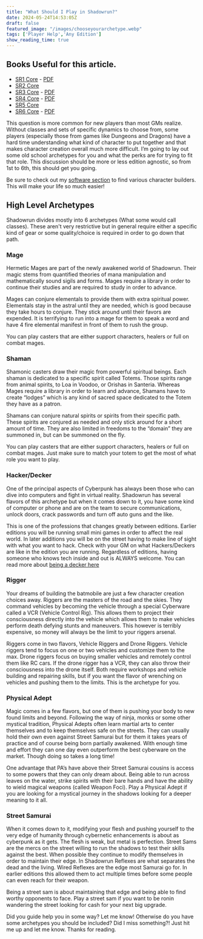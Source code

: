 ```yaml
---
title: "What Should I Play in Shadowrun?"
date: 2024-05-24T14:53:05Z
draft: false
featured_image: "/images/chooseyourarchetype.webp"
tags: ['Player Help','Any Edition']
show_reading_time: true
---
```


## Books Useful for this article. 
 - [SR1 Core](https://amzn.to/3UNQxgN) - [PDF](https://www.drivethrurpg.com/en/product/78877/shadowrun-first-edition?src=affiliate135005&affiliate_id=135005)
 - [SR2 Core](https://amzn.to/3WFuueI)
 - [SR3 Core](https://amzn.to/3WFuueI) - [PDF](https://legacy.drivethrurpg.com/product/1893/Shadowrun-Third-Edition?src=affiliate135005&affiliate_id=135005)
 - [SR4 Core](https://amzn.to/4bFaBsg) - [PDF](https://legacy.drivethrurpg.com/product/60553/Shadowrun-4th-Ed-20th-Anniversary-Core-Rulebook?src=affiliate135005&affiliate_id=135005)
 - [SR5 Core](https://amzn.to/4dOLNjK)
 - [SR6 Core](https://amzn.to/3Vbi4tM) - [PDF](https://www.drivethrurpg.com/en/product/460386/shadowrun-sixth-world-core-rulebook-city-edition-berlin?src=affiliate135005&affiliate_id=135005)


This question is more common for new players than most GMs realize. Without classes and sets of specific dynamics to choose from, some players (especially those from games like Dungeons and Dragons) have a hard time understanding what kind of character to put together and that makes character creation overall much more difficult. I’m going to lay out some old school archetypes for you and what the perks are for trying to fit that role. This discussion should be more or less edition agnostic, so from 1st to 6th, this should get you going.

Be sure to check out my [software section](/software) to find various character builders. This will make your life so much easier!

## High Level Archetypes
Shadowrun divides mostly into 6 archetypes (What some would call classes). These aren't very restrictive but in general require either a specific kind of gear or some quality/choice is required in order to go down that path.

### Mage
Hermetic Mages are part of the newly awakened world of Shadowrun. Their magic stems from quantified theories of mana manipulation and mathematically sound sigils and forms. Mages require a library in order to continue their studies and are required to study in order to advance.

Mages can conjure elementals to provide them with extra spiritual power. Elementals stay in the astral until they are needed, which is good because they take hours to conjure. They stick around until their favors are expended. It is terrifying to run into a mage for them to speak a word and have 4 fire elemental manifest in front of them to rush the group.  

You can play casters that are either support characters, healers or full on combat mages. 

### Shaman
Shamonic casters draw their magic from powerful spiritual beings. Each shaman is dedicated to a specific spirit called Totems. Those spirits range from animal spirits, to Loa in Voodoo, or Orishas in Santeria.  Whereas Mages require a library in order to learn and advance, Shamans have to create “lodges” which is any kind of sacred space dedicated to the Totem they have as a patron. 

Shamans can conjure natural spirits or spirits from their specific path. These spirits are conjured as needed and only stick around for a short amount of time. They are also limited in freedoms to the “domain” they are summoned in, but can be summoned on the fly. 

You can play casters that are either support characters, healers or full on combat mages. Just make sure to match your totem to get the most of what role you want to play.

### Hacker/Decker
One of the principal aspects of Cyberpunk has always been those who can dive into computers and fight in virtual reality. Shadowrun has several flavors of this archetype but when it comes down to it, you have some kind of computer or phone and are on the team to secure communications, unlock doors, crack passwords and turn off auto guns and the like.

This is one of the professions that changes greatly between editions. Earlier editions you will be running small mini games in order to affect the real world. In later additions you will be on the street having to make line of sight with what you want to hack. Check with your GM on what Hackers/Deckers are like in the edition you are running. Regardless of editions, having someone who knows tech inside and out is ALWAYS welcome. You can read more about [being a decker here](https://www.nullsheen.com/posts/dumb-matrix-tricks/)

### Rigger
Your dreams of building the batmobile are just a few character creation choices away. Riggers are the masters of the road and the skies. They command vehicles by becoming the vehicle through a special Cyberware called a VCR (Vehicle Control Rig). This allows them to project their consciousness directly into the vehicle which allows them to make vehicles perform death defying stunts and maneuvers. This however is terribly expensive, so money will always be the limit to your riggers arsenal. 

Riggers come in two flavors, Vehicle Riggers and Drone Riggers. Vehicle riggers tend to focus on one or two vehicles and customize them to the max. Drone riggers focus on buying smaller vehicles and remotely control them like RC cars. If the drone rigger has a VCR, they can also throw their consciousness into the drone itself. Both require workshops and vehicle building and repairing skills, but if you want the flavor of wrenching on vehicles and pushing them to the limits. This is the archetype for you.

### Physical Adept
Magic comes in a few flavors, but one of them is pushing your body to new found limits and beyond. Following the way of ninja, monks or some other mystical tradition, Physical Adepts often learn martial arts to center themselves and to keep themselves safe on the streets. They can usually hold their own even against Street Samurai but for them it takes years of practice and of course being born partially awakened.  With enough time and effort they can one day even outperform the best cyberware on the market. Though doing so takes a long time!

One advantage that PA’s have above their Street Samurai cousins is access to some powers that they can only dream about. Being able to run across leaves on the water, strike spirits with their bare hands and have the ability to wield magical weapons (called Weapon Foci). Play a Physical Adept if you are looking for a mystical journey in the shadows looking for a deeper meaning to it all.

### Street Samurai
When it comes down to it, modifying your flesh and pushing yourself to the very edge of humanity through cybernetic enhancements is about as cyberpunk as it gets. The flesh is weak, but metal is perfection. Street Sams are the mercs on the street willing to run the shadows to test their skills against the best. When possible they continue to modify themselves in order to maintain their edge. In Shadowrun Reflexes are what separates the dead and the living. Wired Reflexes are the edge most Samurai go for. In earlier editions this allowed them to act multiple times before some people can even reach for their weapon. 

Being a street sam is about maintaining that edge and being able to find worthy opponents to face. Play a street sam if you want to be ronin wandering the street looking for cash for your next big upgrade.

Did you guide help you in some way? Let me know! Otherwise do you have some archetypes you should be included? Did I miss something?! Just hit me up and let me know. Thanks for reading.
